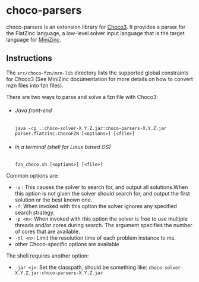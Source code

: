 choco-parsers
=============

choco-parsers is an extension library for [Choco3](https://github.com/chocoteam/choco3).
It provides a parser for the FlatZinc language, a low-level solver input language that is the target language for [MiniZinc](http://www.minizinc.org/).

Instructions
------------
The `src/choco-fzn/mzn-lib` directory lists the supported global constraints for Choco3 (See MiniZinc documentation for more details on how to convert mzn files into fzn files).


There are two ways to parse and solve a fzn file with Choco3:

* ###### Java front-end

  ```java -cp .:choco-solver-X.Y.Z.jar:choco-parsers-X.Y.Z.jar parser.flatzinc.ChocoFZN [<options>] [<file>]```
  
  
* ###### In a terminal (shell for Linux based OS)
  
  ```fzn_choco.sh [<options>] [<file>]```  

Common options are:
* ```-a``` : This causes the solver to search for, and output all solutions.When this option is not given the solver should search for, and output the first solution or the best known one.
* ```-f```: When invoked with this option the solver ignores any specified search strategy.
* ```-p <n>```: When invoked with this option the solver is free to use multiple threads and/or cores during search.  The argument <n> specifies the number of cores that are available. 
* ```-tl <n>```: Limit the resolution time of each problem instance to <n> ms.
* other Choco-specific options are available

The shell requires another option:
* ```-jar <j>```: Set the classpath, should be something like: ```choco-solver-X.Y.Z.jar:choco-parsers-X.Y.Z.jar```
